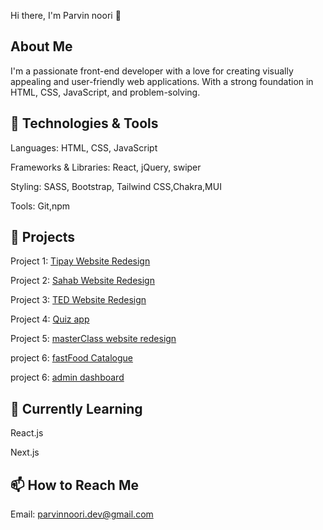 Hi there, I'm Parvin noori 👋 


## About Me
I'm a passionate front-end developer with a love for creating visually appealing and user-friendly web applications. With a strong foundation in HTML, CSS, JavaScript, and problem-solving.

## 🔧 Technologies & Tools

Languages: HTML, CSS, JavaScript 

Frameworks & Libraries: React, jQuery, swiper

Styling: SASS, Bootstrap, Tailwind CSS,Chakra,MUI

Tools: Git,npm
    

## 📁 Projects
Project 1: [Tipay Website Redesign](https://github.com/parvin-noori/tipay)

Project 2: [Sahab Website Redesign](https://github.com/parvin-noori/sahab)

Project 3: [TED Website Redesign](https://github.com/parvin-noori/ted)

Project 4: [Quiz app](https://github.com/parvin-noori/quizApp)

Project 5: [masterClass website redesign](https://github.com/parvin-noori/masterClass)

project 6: [fastFood Catalogue](https://github.com/parvin-noori/fast-food-catalogue)

project 6: [admin dashboard](https://github.com/parvin-noori/admin-dashboard)




## 🌱 Currently Learning

React.js

Next.js
    

## 📫 How to Reach Me

Email: parvinnoori.dev@gmail.com


<!--
**parvin-noori/parvin-noori** is a ✨ _special_ ✨ repository because its `README.md` (this file) appears on your GitHub profile.

Here are some ideas to get you started:

- 🔭 I’m currently working on ...
- 🌱 I’m currently learning ...
- 👯 I’m looking to collaborate on ...
- 🤔 I’m looking for help with ...
- 💬 Ask me about ...
- 📫 How to reach me: ...
- 😄 Pronouns: ...
- ⚡ Fun fact: ...
-->
